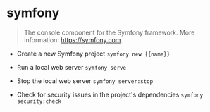 # symfony
> The console component for the Symfony framework.
> More information: <https://symfony.com>.

- Create a new Symfony project
`symfony new {{name}}`

- Run a local web server
`symfony serve`

- Stop the local web server
`symfony server:stop`

- Check for security issues in the project's dependencies
`symfony security:check`
